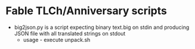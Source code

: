 # Fable TLCh/Anniversary scripts
* big2json.py is a script expecting binary text.big on stdin and producing JSON file with all translated strings on stdout
  * usage - execute unpack.sh
